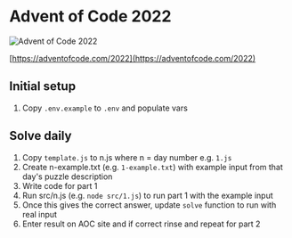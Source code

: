 # Advent of Code 2022

![Advent of Code 2022](https://img.shields.io/badge/Advent%20of%20Code%202022-4%2F25-brightgreen)

[https://adventofcode.com/2022](https://adventofcode.com/2022)

## Initial setup

1. Copy `.env.example` to `.env` and populate vars

## Solve daily

1. Copy `template.js` to n.js where n = day number e.g. `1.js`
2. Create n-example.txt (e.g. `1-example.txt`) with example input from that day's puzzle description
3. Write code for part 1
4. Run src/n.js (e.g. `node src/1.js`) to run part 1 with the example input
5. Once this gives the correct answer, update `solve` function to run with real input
6. Enter result on AOC site and if correct rinse and repeat for part 2
